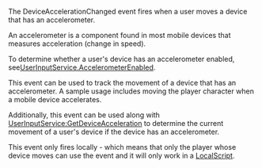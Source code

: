 The DeviceAccelerationChanged event fires when a user moves a device that has an accelerometer.

An accelerometer is a component found in most mobile devices that measures acceleration (change in speed).

To determine whether a user's device has an accelerometer enabled, see[UserInputService.AccelerometerEnabled](https://developer.roblox.com/en-us/api-reference/property/UserInputService/AccelerometerEnabled).

This event can be used to track the movement of a device that has an accelerometer. A sample usage includes moving the player character when a mobile device accelerates.

Additionally, this event can be used along with [UserInputService:GetDeviceAcceleration](https://developer.roblox.com/en-us/api-reference/function/UserInputService/GetDeviceAcceleration) to determine the current movement of a user's device if the device has an accelerometer.

This event only fires locally - which means that only the player whose device moves can use the event and it will only work in a [LocalScript](https://developer.roblox.com/en-us/api-reference/class/LocalScript).